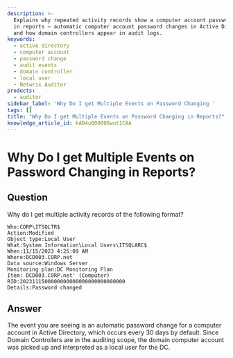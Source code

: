 ```yaml
---
description: >-
  Explains why repeated activity records show a computer account password change
  in reports — automatic computer account password changes in Active Directory
  and how domain controllers appear in audit logs.
keywords:
  - active directory
  - computer account
  - password change
  - audit events
  - domain controller
  - local user
  - Netwrix Auditor
products:
  - auditor
sidebar_label: 'Why Do I get Multiple Events on Password Changing '
tags: []
title: "Why Do I get Multiple Events on Password Changing in Reports?"
knowledge_article_id: kA04u000000wnt1CAA
---
```


# Why Do I get Multiple Events on Password Changing in Reports?

## Question

Why do I get multiple activity records of the following format?

```
Who:CORP\ITSQLTR$
Action:Modified
Object type:Local User
What:System Information\Local Users\ITSQLARC$
When:11/15/2023 4:25:09 AM
Where:DCD003.CORP.net
Data source:Windows Server
Monitoring plan:DC Monitoring Plan
Item: DCD003.CORP.net' (Computer)
RID:2023111500000000000000000000000000
Details:Password changed  
```

## Answer

The event you are seeing is an automatic password change for a computer account in Active Directory, which occurs every 30 days by default. Since Domain Controllers are in the auditing scope, the domain computer account was picked up and interpreted as a local user for the DC.
